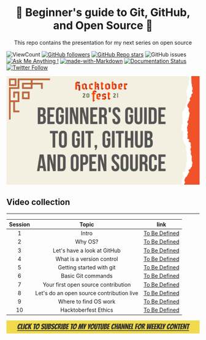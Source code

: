 <h1 align='center'>
    👋 Beginner's guide to Git, GitHub, and Open Source 👋
</h1>

<p align='center'>
    This repo contains the presentation for my next series on open source
</p>

![ViewCount](https://views.whatilearened.today/views/github/MadhavBahl/slides.svg)
[![GitHub followers](https://img.shields.io/github/followers/MadhavBahl?label=Follow)](https://github.com/MadhavBahl)
[![GitHub Repo stars](https://img.shields.io/github/stars/MadhavBahl/hacktoberfest2021)](https://github.com/MadhavBahl)
![GitHub issues](https://img.shields.io/github/issues-raw/MadhavBahl/hacktoberfest2021)
[![Ask Me Anything !](https://img.shields.io/badge/Ask%20me-anything-1abc9c.svg)](http://madhavbahl.tech/ask/)
[![made-with-Markdown](https://img.shields.io/badge/Made%20with-Markdown-1f425f.svg)](http://commonmark.org)
[![Documentation Status](https://readthedocs.org/projects/ansicolortags/badge/?version=latest)](http://ansicolortags.readthedocs.io/?badge=latest)
[![Twitter Follow](https://img.shields.io/twitter/follow/MadhavBahlMD)](https://twitter.com/MadhavBahlMD)

<div align="center">
    <img src="./P1.png" alt="Poster" />
</div>


## Video collection

------
| Session |                   Topic                   |                                 link                                  |
| :-----: | :---------------------------------------: | :-------------------------------------------------------------------: |
|    1    |                   Intro                   | [To Be Defined](https://www.youtube.com/c/TheLeanProgrammer/featured) |
|    2    |                  Why OS?                  | [To Be Defined](https://www.youtube.com/c/TheLeanProgrammer/featured) |
|    3    |        Let's have a look at GitHub        | [To Be Defined](https://www.youtube.com/c/TheLeanProgrammer/featured) |
|    4    |         What is a version control         | [To Be Defined](https://www.youtube.com/c/TheLeanProgrammer/featured) |
|    5    |         Getting started with git          | [To Be Defined](https://www.youtube.com/c/TheLeanProgrammer/featured) |
|    6    |            Basic Git commands             | [To Be Defined](https://www.youtube.com/c/TheLeanProgrammer/featured) |
|    7    |    Your first open source contribution    | [To Be Defined](https://www.youtube.com/c/TheLeanProgrammer/featured) |
|    8    | Let's do an open source contribution live | [To Be Defined](https://www.youtube.com/c/TheLeanProgrammer/featured) |
|    9    |           Where to find OS work           | [To Be Defined](https://www.youtube.com/c/TheLeanProgrammer/featured) |
|   10    |           Hacktoberfest Ethics            | [To Be Defined](https://www.youtube.com/c/TheLeanProgrammer/featured) |


[![YouTube](./img/yt-banner.png)](https://youtube.com/TheLeanProgrammer?sub_confirmation=1)
